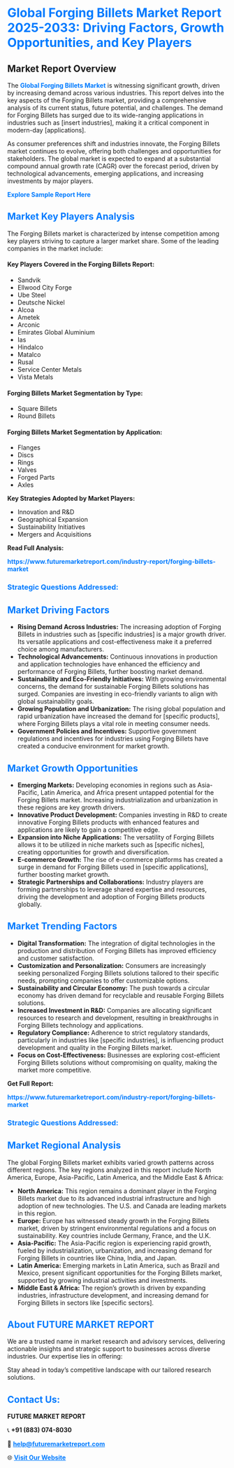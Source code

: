 <h1 style="color: #007BFF;">Global Forging Billets Market Report 2025-2033: Driving Factors, Growth Opportunities, and Key Players</h1>

<section id="overview">
<h2>Market Report Overview</h2>
<p>The <a href="https://www.futuremarketreport.com/industry-report/forging-billets-market" style="color: #007BFF; text-decoration: none;"><strong>Global Forging Billets Market</strong></a> is witnessing significant growth, driven by increasing demand across various industries. This report delves into the key aspects of the Forging Billets market, providing a comprehensive analysis of its current status, future potential, and challenges. The demand for Forging Billets has surged due to its wide-ranging applications in industries such as [insert industries], making it a critical component in modern-day [applications].</p>
<p>As consumer preferences shift and industries innovate, the Forging Billets market continues to evolve, offering both challenges and opportunities for stakeholders. The global market is expected to expand at a substantial compound annual growth rate (CAGR) over the forecast period, driven by technological advancements, emerging applications, and increasing investments by major players.</p>
</section>

<section id="overview">
<p><a href="https://www.futuremarketreport.com/request-sample/reportId=31469" style="color: #007BFF; text-decoration: none;"><strong>Explore Sample Report Here</strong></a></p>
</section>

<section id="key-players">
<h2 style="color: #007BFF;">Market Key Players Analysis</h2>
<p>The Forging Billets market is characterized by intense competition among key players striving to capture a larger market share. Some of the leading companies in the market include:</p>
<h4>Key Players Covered in the Forging Billets Report:</h4>
<ul><li>Sandvik</li><li>Ellwood City Forge</li><li>Ube Steel</li><li>Deutsche Nickel</li><li>Alcoa</li><li>Ametek</li><li>Arconic</li><li>Emirates Global Aluminium</li><li>Ias</li><li>Hindalco</li><li>Matalco</li><li>Rusal</li><li>Service Center Metals</li><li>Vista Metals</li></ul>
<h4>Forging Billets Market Segmentation by Type:</h4>
<ul><li>Square Billets</li><li>Round Billets</li></ul>

<h4>Forging Billets Market Segmentation by Application:</h4>
<ul><li>Flanges</li><li>Discs</li><li>Rings</li><li>Valves</li><li>Forged Parts</li><li>Axles</li></ul>
<p><strong>Key Strategies Adopted by Market Players:</strong></p>
<ul>
<li>Innovation and R&D</li>
<li>Geographical Expansion</li>
<li>Sustainability Initiatives</li>
<li>Mergers and Acquisitions</li>
</ul>
</section>

<section>
<p><strong>Read Full Analysis: </strong></p><a href="https://www.futuremarketreport.com/industry-report/forging-billets-market" style="color: #007BFF; text-decoration: none;"><strong>https://www.futuremarketreport.com/industry-report/forging-billets-market</strong></a>
<h3 style="color: #007BFF;">Strategic Questions Addressed:</h3>
</section>

<section id="driving-factors">
<h2 style="color: #007BFF;">Market Driving Factors</h2>
<ul>
<li><strong>Rising Demand Across Industries:</strong> The increasing adoption of Forging Billets in industries such as [specific industries] is a major growth driver. Its versatile applications and cost-effectiveness make it a preferred choice among manufacturers.</li>
<li><strong>Technological Advancements:</strong> Continuous innovations in production and application technologies have enhanced the efficiency and performance of Forging Billets, further boosting market demand.</li>
<li><strong>Sustainability and Eco-Friendly Initiatives:</strong> With growing environmental concerns, the demand for sustainable Forging Billets solutions has surged. Companies are investing in eco-friendly variants to align with global sustainability goals.</li>
<li><strong>Growing Population and Urbanization:</strong> The rising global population and rapid urbanization have increased the demand for [specific products], where Forging Billets plays a vital role in meeting consumer needs.</li>
<li><strong>Government Policies and Incentives:</strong> Supportive government regulations and incentives for industries using Forging Billets have created a conducive environment for market growth.</li>
</ul>
</section>

<section id="growth-opportunities">
<h2 style="color: #007BFF;">Market Growth Opportunities</h2>
<ul>
<li><strong>Emerging Markets:</strong> Developing economies in regions such as Asia-Pacific, Latin America, and Africa present untapped potential for the Forging Billets market. Increasing industrialization and urbanization in these regions are key growth drivers.</li>
<li><strong>Innovative Product Development:</strong> Companies investing in R&D to create innovative Forging Billets products with enhanced features and applications are likely to gain a competitive edge.</li>
<li><strong>Expansion into Niche Applications:</strong> The versatility of Forging Billets allows it to be utilized in niche markets such as [specific niches], creating opportunities for growth and diversification.</li>
<li><strong>E-commerce Growth:</strong> The rise of e-commerce platforms has created a surge in demand for Forging Billets used in [specific applications], further boosting market growth.</li>
<li><strong>Strategic Partnerships and Collaborations:</strong> Industry players are forming partnerships to leverage shared expertise and resources, driving the development and adoption of Forging Billets products globally.</li>
</ul>
</section>

<section id="trending-factors">
<h2 style="color: #007BFF;">Market Trending Factors</h2>
<ul>
<li><strong>Digital Transformation:</strong> The integration of digital technologies in the production and distribution of Forging Billets has improved efficiency and customer satisfaction.</li>
<li><strong>Customization and Personalization:</strong> Consumers are increasingly seeking personalized Forging Billets solutions tailored to their specific needs, prompting companies to offer customizable options.</li>
<li><strong>Sustainability and Circular Economy:</strong> The push towards a circular economy has driven demand for recyclable and reusable Forging Billets solutions.</li>
<li><strong>Increased Investment in R&D:</strong> Companies are allocating significant resources to research and development, resulting in breakthroughs in Forging Billets technology and applications.</li>
<li><strong>Regulatory Compliance:</strong> Adherence to strict regulatory standards, particularly in industries like [specific industries], is influencing product development and quality in the Forging Billets market.</li>
<li><strong>Focus on Cost-Effectiveness:</strong> Businesses are exploring cost-efficient Forging Billets solutions without compromising on quality, making the market more competitive.</li>
</ul>
</section>

<section>
<p><strong>Get Full Report: </strong></p><a href="https://www.futuremarketreport.com/industry-report/forging-billets-market" style="color: #007BFF; text-decoration: none;"><strong>https://www.futuremarketreport.com/industry-report/forging-billets-market</strong></a>
<h3 style="color: #007BFF;">Strategic Questions Addressed:</h3>
</section>


<section id="regional-analysis">
<h2 style="color: #007BFF;">Market Regional Analysis</h2>
<p>The global Forging Billets market exhibits varied growth patterns across different regions. The key regions analyzed in this report include North America, Europe, Asia-Pacific, Latin America, and the Middle East & Africa:</p>
<ul>
<li><strong>North America:</strong> This region remains a dominant player in the Forging Billets market due to its advanced industrial infrastructure and high adoption of new technologies. The U.S. and Canada are leading markets in this region.</li>
<li><strong>Europe:</strong> Europe has witnessed steady growth in the Forging Billets market, driven by stringent environmental regulations and a focus on sustainability. Key countries include Germany, France, and the U.K.</li>
<li><strong>Asia-Pacific:</strong> The Asia-Pacific region is experiencing rapid growth, fueled by industrialization, urbanization, and increasing demand for Forging Billets in countries like China, India, and Japan.</li>
<li><strong>Latin America:</strong> Emerging markets in Latin America, such as Brazil and Mexico, present significant opportunities for the Forging Billets market, supported by growing industrial activities and investments.</li>
<li><strong>Middle East & Africa:</strong> The region’s growth is driven by expanding industries, infrastructure development, and increasing demand for Forging Billets in sectors like [specific sectors].</li>
</ul>
</section>

<footer>
<h2 style="color: #007BFF;">About FUTURE MARKET REPORT</h2>
<p>We are a trusted name in market research and advisory services, delivering actionable insights and strategic support to businesses across diverse industries. Our expertise lies in offering:</p>

<p>Stay ahead in today’s competitive landscape with our tailored research solutions.</p>

<h2 style="color: #007BFF;">Contact Us:</h2>
<p><strong>FUTURE MARKET REPORT</strong></p>
<p>📞 <strong>+91 (883) 074-8030</strong></p>
<p>📧 <strong><a href="mailto:help@futuremarketreport.com" style="color: #007BFF;">help@futuremarketreport.com</a></strong></p>
<p>🌐 <strong><a href="https://www.futuremarketreport.com/" style="color: #007BFF;">Visit Our Website</a></strong></p>
</footer>